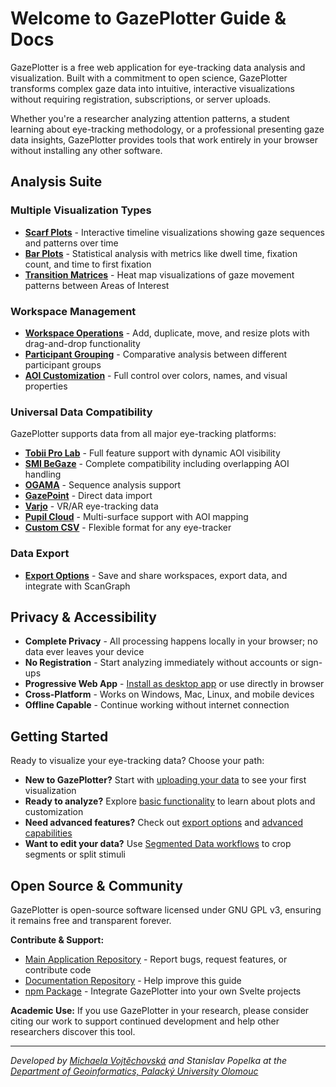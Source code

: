 # Welcome to GazePlotter Guide & Docs

GazePlotter is a free web application for eye-tracking data analysis and visualization. Built with a commitment to open science, GazePlotter transforms complex gaze data into intuitive, interactive visualizations without requiring registration, subscriptions, or server uploads.

Whether you're a researcher analyzing attention patterns, a student learning about eye-tracking methodology, or a professional presenting gaze data insights, GazePlotter provides tools that work entirely in your browser without installing any other software.

## Analysis Suite

### Multiple Visualization Types
- **[Scarf Plots](/basic/scarf-plot/)** - Interactive timeline visualizations showing gaze sequences and patterns over time
- **[Bar Plots](/basic/bar-plot/)** - Statistical analysis with metrics like dwell time, fixation count, and time to first fixation
- **[Transition Matrices](/basic/transition-matrix/)** - Heat map visualizations of gaze movement patterns between Areas of Interest

### Workspace Management
- **[Workspace Operations](/basic/workspace/)** - Add, duplicate, move, and resize plots with drag-and-drop functionality
- **[Participant Grouping](/basic/groups/)** - Comparative analysis between different participant groups
- **[AOI Customization](/basic/aoi-customization/)** - Full control over colors, names, and visual properties

### Universal Data Compatibility
GazePlotter supports data from all major eye-tracking platforms:
- **[Tobii Pro Lab](/upload-data/tobii-pro-lab)** - Full feature support with dynamic AOI visibility
- **[SMI BeGaze](/upload-data/smi-begaze)** - Complete compatibility including overlapping AOI handling
- **[OGAMA](/upload-data/ogama)** - Sequence analysis support
- **[GazePoint](/upload-data/gazepoint)** - Direct data import
- **[Varjo](/upload-data/varjo)** - VR/AR eye-tracking data
- **[Pupil Cloud](/upload-data/pupil-cloud)** - Multi-surface support with AOI mapping
- **[Custom CSV](/upload-data/custom-csv)** - Flexible format for any eye-tracker

### Data Export
- **[Export Options](/export/)** - Save and share workspaces, export data, and integrate with ScanGraph

## Privacy & Accessibility

- **Complete Privacy** - All processing happens locally in your browser; no data ever leaves your device
- **No Registration** - Start analyzing immediately without accounts or sign-ups
- **Progressive Web App** - [Install as desktop app](/advanced/download-gazeplotter) or use directly in browser
- **Cross-Platform** - Works on Windows, Mac, Linux, and mobile devices
- **Offline Capable** - Continue working without internet connection

## Getting Started

Ready to visualize your eye-tracking data? Choose your path:

- **New to GazePlotter?** Start with [uploading your data](/upload-data/#upload-data-button) to see your first visualization
- **Ready to analyze?** Explore [basic functionality](/basic/) to learn about plots and customization
- **Need advanced features?** Check out [export options](/export/) and [advanced capabilities](/advanced/)
- **Want to edit your data?** Use [Segmented Data workflows](/advanced/segmented-data-workflows) to crop segments or split stimuli

## Open Source & Community

GazePlotter is open-source software licensed under GNU GPL v3, ensuring it remains free and transparent forever.

**Contribute & Support:**
- [Main Application Repository](https://github.com/misavojte/GazePlotter) - Report bugs, request features, or contribute code
- [Documentation Repository](https://github.com/misavojte/GazePlotterDocs) - Help improve this guide
- [npm Package](https://www.npmjs.com/package/gazeplotter) - Integrate GazePlotter into your own Svelte projects

**Academic Use:**
If you use GazePlotter in your research, please consider citing our work to support continued development and help other researchers discover this tool.

---

*Developed by [Michaela Vojtěchovská](https://vojtechovska.com/) and Stanislav Popelka at the [Department of Geoinformatics, Palacký University Olomouc](https://geoinformatics.upol.cz/)*